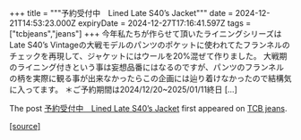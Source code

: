 +++
title = """予約受付中　Lined Late S40’s Jacket"""
date = 2024-12-21T14:53:23.000Z
expiryDate = 2024-12-27T17:16:41.597Z
tags = ["tcbjeans","jeans"]
+++
今年私たちが作らせて頂いたライニングシリーズはLate S40’s Vintageの大戦モデルのパンツのポケットに使われてたフランネルのチェックを再現して、ジャケットにはウールを20%混ぜて作りました。 大戦期のライニング付きという事は妄想品番にはなるのですが、パンツのフランネルの柄を実際に観る事が出来なかったらこの企画には辿り着けなかったので結構気に入ってます。 ＊ご予約期間は2024/12/20~2025/01/11終日 \[…\]

The post [予約受付中　Lined Late S40’s Jacket](http://tcbjeans.com/2024/12/21/50486) first appeared on [TCB jeans](http://tcbjeans.com).

[[source]](http://tcbjeans.com/2024/12/21/50486)
